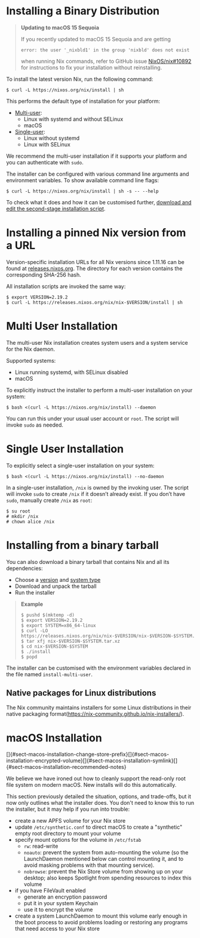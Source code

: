 # Installing a Binary Distribution

> **Updating to macOS 15 Sequoia**
>
> If you recently updated to macOS 15 Sequoia and are getting
> ```console
> error: the user '_nixbld1' in the group 'nixbld' does not exist
> ```
> when running Nix commands, refer to GitHub issue [NixOS/nix#10892](https://github.com/NixOS/nix/issues/10892) for instructions to fix your installation without reinstalling.

To install the latest version Nix, run the following command:

```console
$ curl -L https://nixos.org/nix/install | sh
```

This performs the default type of installation for your platform:

- [Multi-user](#multi-user-installation):
  - Linux with systemd and without SELinux
  - macOS
- [Single-user](#single-user-installation):
  - Linux without systemd
  - Linux with SELinux

We recommend the multi-user installation if it supports your platform and you can authenticate with `sudo`.

The installer can be configured with various command line arguments and environment variables.
To show available command line flags:

```console
$ curl -L https://nixos.org/nix/install | sh -s -- --help
```

To check what it does and how it can be customised further, [download and edit the second-stage installation script](#installing-from-a-binary-tarball).

# Installing a pinned Nix version from a URL

Version-specific installation URLs for all Nix versions since 1.11.16 can be found at [releases.nixos.org](https://releases.nixos.org/?prefix=nix/).
The directory for each version contains the corresponding SHA-256 hash.

All installation scripts are invoked the same way:

```console
$ export VERSION=2.19.2 
$ curl -L https://releases.nixos.org/nix/nix-$VERSION/install | sh
```

# Multi User Installation

The multi-user Nix installation creates system users and a system service for the Nix daemon.

Supported systems:

- Linux running systemd, with SELinux disabled
- macOS

To explicitly instruct the installer to perform a multi-user installation on your system:

```console
$ bash <(curl -L https://nixos.org/nix/install) --daemon
```

You can run this under your usual user account or `root`.
The script will invoke `sudo` as needed.

# Single User Installation

To explicitly select a single-user installation on your system:

```console
$ bash <(curl -L https://nixos.org/nix/install) --no-daemon
```

In a single-user installation, `/nix` is owned by the invoking user.
The script will invoke `sudo` to create `/nix` if it doesn’t already exist.
If you don’t have `sudo`, manually create `/nix` as `root`:

```console
$ su root
# mkdir /nix
# chown alice /nix
```

# Installing from a binary tarball

You can also download a binary tarball that contains Nix and all its dependencies:
- Choose a [version](https://releases.nixos.org/?prefix=nix/) and [system type](../development/building.md#platforms)
- Download and unpack the tarball
- Run the installer

> **Example**
>
> ```console
> $ pushd $(mktemp -d)
> $ export VERSION=2.19.2
> $ export SYSTEM=x86_64-linux
> $ curl -LO https://releases.nixos.org/nix/nix-$VERSION/nix-$VERSION-$SYSTEM.tar.xz
> $ tar xfj nix-$VERSION-$SYSTEM.tar.xz
> $ cd nix-$VERSION-$SYSTEM
> $ ./install
> $ popd
> ```

The installer can be customised with the environment variables declared in the file named `install-multi-user`.

## Native packages for Linux distributions

The Nix community maintains installers for some Linux distributions in their native packaging format(https://nix-community.github.io/nix-installers/).

# macOS Installation

<!-- anchors to catch existing links -->
[]{#sect-macos-installation-change-store-prefix}[]{#sect-macos-installation-encrypted-volume}[]{#sect-macos-installation-symlink}[]{#sect-macos-installation-recommended-notes}

We believe we have ironed out how to cleanly support the read-only root file system
on modern macOS. New installs will do this automatically.

This section previously detailed the situation, options, and trade-offs,
but it now only outlines what the installer does. You don't need to know
this to run the installer, but it may help if you run into trouble:

- create a new APFS volume for your Nix store
- update `/etc/synthetic.conf` to direct macOS to create a "synthetic"
  empty root directory to mount your volume
- specify mount options for the volume in `/etc/fstab`
  - `rw`: read-write
  - `noauto`: prevent the system from auto-mounting the volume (so the
    LaunchDaemon mentioned below can control mounting it, and to avoid
    masking problems with that mounting service).
  - `nobrowse`: prevent the Nix Store volume from showing up on your
    desktop; also keeps Spotlight from spending resources to index
    this volume
  <!-- TODO:
  - `suid`: honor setuid? surely not? ...
  - `owners`: honor file ownership on the volume

    For now I'll avoid pretending to understand suid/owners more
    than I do. There've been some vague reports of file-ownership
    and permission issues, particularly in cloud/VM/headless setups.
    My pet theory is that this has something to do with these setups
    not having a token that gets delegated to initial/admin accounts
    on macOS. See scripts/create-darwin-volume.sh for a little more.

    In any case, by Dec 4 2021, it _seems_ like some combination of
    suid, owners, and calling diskutil enableOwnership have stopped
    new reports from coming in. But I hesitate to celebrate because we
    haven't really named and catalogued the behavior, understood what
    we're fixing, and validated that all 3 components are essential.
  -->
- if you have FileVault enabled
    - generate an encryption password
    - put it in your system Keychain
    - use it to encrypt the volume
- create a system LaunchDaemon to mount this volume early enough in the
  boot process to avoid problems loading or restoring any programs that
  need access to your Nix store

